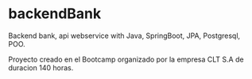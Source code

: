 # backendBank
Backend bank, api webservice with Java, SpringBoot, JPA, Postgresql, POO.

Proyecto creado en el Bootcamp organizado por la empresa CLT S.A de duracion 140 horas.
